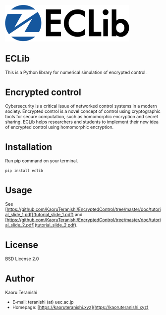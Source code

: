 <img src="https://github.com/KaoruTeranishi/EncryptedControl/blob/master/logo.png?raw=true" align="center" width="400" alt="header pic"/>

# ECLib

This is a Python library for numerical simulation of encrypted control.

# Encrypted control

Cybersecurity is a critical issue of networked control systems in a modern society.
Encrypted control is a novel concept of control using cryptographic tools for secure computation, such as homomorphic encryption and secret sharing.
ECLib helps researchers and students to implement their new idea of encrypted control using homomorphic encryption.

# Installation

Run pip command on your terminal.

`pip install eclib`

# Usage

See [https://github.com/KaoruTeranishi/EncryptedControl/tree/master/doc/tutorial_slide_1.pdf](tutorial_slide_1.pdf) and [https://github.com/KaoruTeranishi/EncryptedControl/tree/master/doc/tutorial_slide_2.pdf](tutorial_slide_2.pdf).

# License

BSD License 2.0

# Author

Kaoru Teranishi
- E-mail: teranishi (at) uec.ac.jp
- Homepage: [https://kaoruteranishi.xyz](https://kaoruteranishi.xyz)
